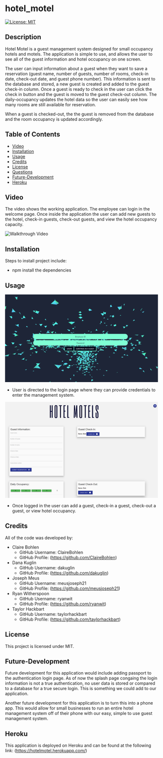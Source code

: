 # hotel_motel

[![License: MIT](https://img.shields.io/badge/License-MIT-yellow.svg)](https://opensource.org/licenses/MIT)

## Description

Hotel Motel is a guest management system designed for small occupancy hotels and motels. The application is simple to use, and allows the user to see all of the guest information and hotel occupancy on one screen. 

The user can input information about a guest when they want to save a reservation (guest name, number of guests, number of rooms, check-in date, check-out date, and guest phone number). This information is sent to the database and stored, a new guest is created and added to the guest check-in column. Once a guest is ready to check in the user can click the check in button and the guest is moved to the guest check-out column. The daily-occupancy updates the hotel data so the user can easily see how many rooms are still available for reservation.
 
When a guest is checked-out, the the guest is removed from the database and the room occupancy is updated accordingly. 

## Table of Contents 

* [Video](#video)
* [Installation](#installation)
* [Usage](#usage)
* [Credits](#credits)
* [License](#license)
* [Questions](#questions)
* [Future-Development](#future-development)
* [Heroku](#heroku)

## Video

The video shows the working application. The employee can login in the welcome page. Once inside the application the user can add new guests to the hotel, check-in guests, check-out guests, and view the hotel occupancy capacity.

![Walkthrough Video](./raw/main/applicationVideo.gif)

## Installation

Steps to install project include:
* npm install the dependencies 

## Usage 

![Getting Started](./raw/main/splash.PNG)
* User is directed to the login page where they can provide credentials to enter the management system. 

![Getting Started](./raw/main/mainScreen.PNG)
* Once logged in the user can add a guest, check-in a guest, check-out a guest, or view hotel occupancy.  

## Credits

All of the code was developed by:
 * Claire Bohlen
    * GitHub Username: ClaireBohlen
    * GitHub Profile: (https://github.com/ClaireBohlen)
 * Dana Kuglin
    * GitHub Username: dakuglin
    * GitHub Profile: (https://github.com/dakuglin)
 * Joseph Meus
    * GitHub Username: meusjoseph21
    * GitHub Profile: (https://github.com/meusjoseph21)
 * Ryan Witherspoon
    * GitHub Username: ryanwit 
    * GitHub Profile: (https://github.com/ryanwit)
 * Taylor Hackbart 
    * GitHub Username: taylorhackbart
    * GitHub Profile: (https://github.com/taylorhackbart)

## License

This project is licensed under MIT.

## Future-Development

Future development for this application would include adding passport to the authentication login page. As of now the splash page congaing the login information is not a true authentication, no user data is stored or compared to a database for a true secure login. This is something we could add to our application. 

Another future development for this application is to turn this into a phone app. This would allow for small businesses to run an entire hotel management system off of their phone with our easy, simple to use guest management system.

## Heroku

This application is deployed on Heroku and can be found at the following link: (https://hotelmotel.herokuapp.com/)

